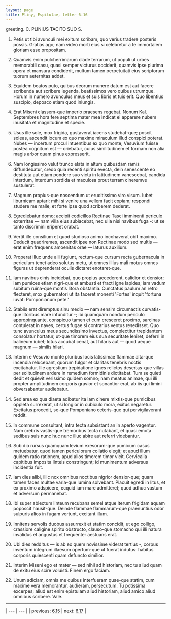 ```yaml
---
layout: page
title: Pliny, Espitulae, letter 6.16
---
```


greeting. C. PLINIUS TACITO SUO S.



1. Petis ut tibi avunculi mei exitum scribam, quo verius tradere posteris possis. Gratias ago; nam video morti eius si celebretur a te immortalem gloriam esse propositam.



2. Quamvis enim pulcherrimarum clade terrarum, ut populi ut urbes memorabili casu, quasi semper victurus occiderit, quamvis ipse plurima opera et mansura condiderit, multum tamen perpetuitati eius scriptorum tuorum aeternitas addet.



3. Equidem beatos puto, quibus deorum munere datum est aut facere scribenda aut scribere legenda, beatissimos vero quibus utrumque. Horum in numero avunculus meus et suis libris et tuis erit. Quo libentius suscipio, deposco etiam quod iniungis.



4. Erat Miseni classem-que imperio praesens regebat. Nonum Kal. Septembres hora fere septima mater mea indicat ei apparere nubem inusitata et magnitudine et specie.



5. Usus ille sole, mox frigida, gustaverat iacens studebat-que; poscit soleas, ascendit locum ex quo maxime miraculum illud conspici poterat. Nubes — incertum procul intuentibus ex quo monte; Vesuvium fuisse postea cognitum est — oriebatur, cuius similitudinem et formam non alia magis arbor quam pinus expresserit.



6. Nam longissimo velut trunco elata in altum quibusdam ramis diffundebatur, credo quia recenti spiritu evecta, dein senescente eo destituta aut etiam pondere suo victa in latitudinem vanescebat, candida interdum, interdum sordida et maculosa prout terram cineremve sustulerat.



7. Magnum propius-que noscendum ut eruditissimo viro visum. Iubet liburnicam aptari; mihi si venire una vellem facit copiam; respondi studere me malle, et forte ipse quod scriberem dederat.



8. Egrediebatur domo; accipit codicillos Rectinae Tasci imminenti periculo exterritae — nam villa eius subiacebat, nec ulla nisi navibus fuga -: ut se tanto discrimini eriperet orabat.



9. Vertit ille consilium et quod studioso animo incohaverat obit maximo. Deducit quadriremes, ascendit ipse non Rectinae modo sed multis — erat enim frequens amoenitas orae — laturus auxilium.



10. Properat illuc unde alii fugiunt, rectum-que cursum recta gubernacula in periculum tenet adeo solutus metu, ut omnes illius mali motus omnes figuras ut deprenderat oculis dictaret enotaret-que.



11. Iam navibus cinis incidebat, quo propius accederent, calidior et densior; iam pumices etiam nigri-que et ambusti et fracti igne lapides; iam vadum subitum ruina-que montis litora obstantia. Cunctatus paulum an retro flecteret, mox gubernatori ut ita faceret monenti 'Fortes' inquit 'fortuna iuvat: Pomponianum pete.'



12. Stabiis erat diremptus sinu medio — nam sensim circumactis curvatis-que litoribus mare infunditur -; ibi quamquam nondum periculo appropinquante, conspicuo tamen et cum cresceret proximo, sarcinas contulerat in naves, certus fugae si contrarius ventus resedisset. Quo tunc avunculus meus secundissimo invectus, complectitur trepidantem consolatur hortatur, ut-que timorem eius sua securitate leniret, deferri in balineum iubet; lotus accubat cenat, aut hilaris aut — quod aeque magnum — similis hilari.



13. Interim e Vesuvio monte pluribus locis latissimae flammae alta-que incendia relucebant, quorum fulgor et claritas tenebris noctis excitabatur. Ille agrestium trepidatione ignes relictos desertas-que villas per solitudinem ardere in remedium formidinis dictitabat. Tum se quieti dedit et quievit verissimo quidem somno; nam meatus animae, qui illi propter amplitudinem corporis gravior et sonantior erat, ab iis qui limini obversabantur audiebatur.



14. Sed area ex qua diaeta adibatur ita iam cinere mixtis-que pumicibus oppleta surrexerat, ut si longior in cubiculo mora, exitus negaretur. Excitatus procedit, se-que Pomponiano ceteris-que qui pervigilaverant reddit.



15. In commune consultant, intra tecta subsistant an in aperto vagentur. Nam crebris vastis-que tremoribus tecta nutabant, et quasi emota sedibus suis nunc huc nunc illuc abire aut referri videbantur.



16. Sub dio rursus quamquam levium exesorum-que pumicum casus metuebatur, quod tamen periculorum collatio elegit; et apud illum quidem ratio rationem, apud alios timorem timor vicit. Cervicalia capitibus imposita linteis constringunt; id munimentum adversus incidentia fuit.



17. Iam dies alibi, illic nox omnibus noctibus nigrior densior-que; quam tamen faces multae varia-que lumina solvebant. Placuit egredi in litus, et ex proximo adspicere, ecquid iam mare admitteret; quod adhuc vastum et adversum permanebat.



18. Ibi super abiectum linteum recubans semel atque iterum frigidam aquam poposcit hausit-que. Deinde flammae flammarum-que praenuntius odor sulpuris alios in fugam vertunt, excitant illum.



19. Innitens servolis duobus assurrexit et statim concidit, ut ego colligo, crassiore caligine spiritu obstructo, clauso-que stomacho qui illi natura invalidus et angustus et frequenter aestuans erat.



20. Ubi dies redditus — is ab eo quem novissime viderat tertius -, corpus inventum integrum illaesum opertum-que ut fuerat indutus: habitus corporis quiescenti quam defuncto similior.



21. Interim Miseni ego et mater — sed nihil ad historiam, nec tu aliud quam de exitu eius scire voluisti. Finem ergo faciam.



22. Unum adiciam, omnia me quibus interfueram quae-que statim, cum maxime vera memorantur, audieram, persecutum. Tu potissima excerpes; aliud est enim epistulam aliud historiam, aliud amico aliud omnibus scribere. Vale.



---

| --- | --- |
| previous: [6.15](../6.15/) | next: [6.17](../6.17/) |